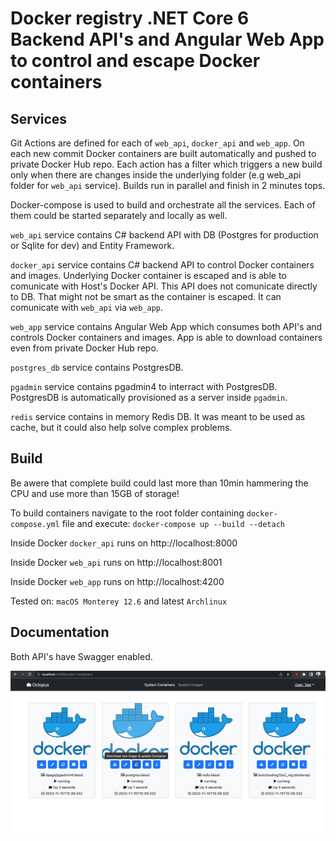 # Docker registry .NET Core 6 Backend API's and Angular Web App to control and escape Docker containers

## Services

Git Actions are defined for each of `web_api`, `docker_api` and `web_app`. On each new commit Docker containers are built automatically and pushed to private Docker Hub repo. Each action has a filter which triggers a new build only when there are changes inside the underlying folder (e.g web_api folder for `web_api` service). Builds run in parallel and finish in 2 minutes tops.

Docker-compose is used to build and orchestrate all the services. Each of them could be started separately and locally as well.

`web_api` service contains C# backend API with DB (Postgres for production or Sqlite for dev) and Entity Framework.

`docker_api` service contains C# backend API to control Docker containers and images. Underlying Docker container is escaped and is able to comunicate with Host's Docker API. This API does not comunicate directly to DB. That might not be smart as the container is escaped. It can comunicate with `web_api` via `web_app`.

`web_app` service contains Angular Web App which consumes both API's and controls Docker containers and images. App is able to download containers even from private Docker Hub repo.

`postgres_db` service contains PostgresDB.

`pgadmin` service contains pgadmin4 to interract with PostgresDB. PostgresDB is automatically provisioned as a server inside `pgadmin`.

`redis` service contains in memory Redis DB. It was meant to be used as cache, but it could also help solve complex problems.


## Build

Be awere that complete build could last more than 10min hammering the CPU and use more than 15GB of storage!

To build containers navigate to the root folder containing `docker-compose.yml` file and execute: 
`docker-compose up --build --detach`

Inside Docker `docker_api` runs on http://localhost:8000

Inside Docker `web_api` runs on http://localhost:8001

Inside Docker `web_app` runs on http://localhost:4200

Tested on: `macOS Monterey 12.6` and latest `Archlinux`

## Documentation

Both API's have Swagger enabled.

![alt text](https://github.com/Aback231/Docker-registry/blob/main/scr.png?raw=true)
